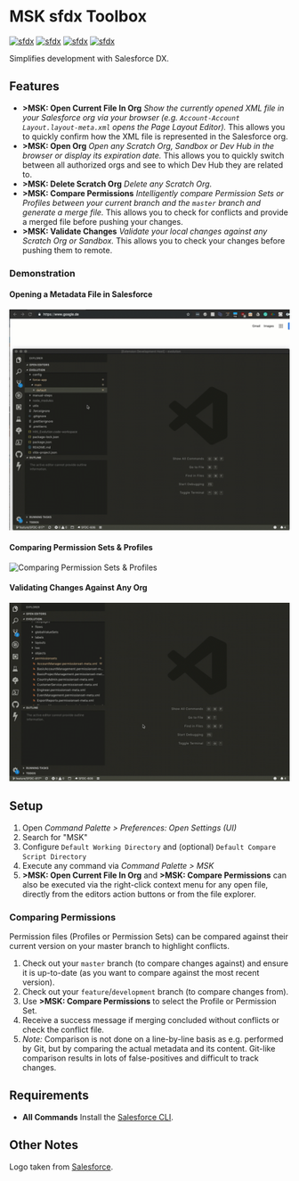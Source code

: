 # MSK sfdx Toolbox

[![sfdx](https://img.shields.io/badge/cli-sfdx-brightgreen.svg)](https://developer.salesforce.com/tools/sfdxcli)
[![sfdx](https://vsmarketplacebadge.apphb.com/version-short/mischmiko.msk-sfdx-toolbox.svg)](https://marketplace.visualstudio.com/items?itemName=mischmiko.msk-sfdx-toolbox)
[![sfdx](https://img.shields.io/github/issues-raw/mschmidtkorth/msk-sfdx-toolbox.svg)](https://github.com/mschmidtkorth/msk-sfdx-toolbox/issues)
[![sfdx](https://img.shields.io/badge/license-MOZ-brightgreen.svg)](https://github.com/mschmidtkorth/msk-sfdx-toolbox/blob/master/LICENSE)

Simplifies development with Salesforce DX.

## Features

- **>MSK: Open Current File In Org** *Show the currently opened XML file in your Salesforce org via your browser (e.g. `Account-Account Layout.layout-meta.xml` opens the Page Layout Editor).* This allows you to quickly confirm how the XML file is represented in the Salesforce org.
- **>MSK: Open Org** *Open any Scratch Org, Sandbox or Dev Hub in the browser or display its expiration date.* This allows you to quickly switch between all authorized orgs and see to which Dev Hub they are related to.
- **>MSK: Delete Scratch Org** *Delete any Scratch Org.*
- **>MSK: Compare Permissions** *Intelligently compare Permission Sets or Profiles between your current branch and the `master` branch and generate a merge file.* This allows you to check for conflicts and provide a merged file before pushing your changes.
- **>MSK: Validate Changes** *Validate your local changes against any Scratch Org or Sandbox.* This allows you to check your changes before pushing them to remote.

### Demonstration
#### Opening a Metadata File in Salesforce
![Opening an XML File in Salesforce](images/OpenFileInOrg.gif)
#### Comparing Permission Sets & Profiles
![Comparing Permission Sets & Profiles](images/ComparePermissions.gif)
#### Validating Changes Against Any Org
![Validating Changes Against Any Org](images/ValidateAgainstOrg.gif)

<!-- ## Known Issues
Calling out known issues can help limit users opening duplicate issues against your extension. -->

## Setup

1. Open *Command Palette > Preferences: Open Settings (UI)*
2. Search for "MSK"
3. Configure `Default Working Directory` and  (optional) `Default Compare Script Directory`
4. Execute any command via *Command Palette > MSK*
5. **>MSK: Open Current File In Org** and **>MSK: Compare Permissions** can also be executed via the right-click context menu for any open file, directly from the editors action buttons or from the file explorer.

### Comparing Permissions
Permission files (Profiles or Permission Sets) can be compared against their current version on your master branch to highlight conflicts.
1. Check out your `master` branch (to compare changes against) and ensure it is up-to-date (as you want to compare against the most recent version).
2. Check out your `feature`/`development` branch (to compare changes from).
3. Use **>MSK: Compare Permissions** to select the Profile or Permission Set.
4. Receive a success message if merging concluded without conflicts or check the conflict file.
5. *Note:* Comparison is not done on a line-by-line basis as e.g. performed by Git, but by comparing the actual metadata and its content. Git-like comparison results in lots of false-positives and difficult to track changes.

## Requirements

- **All Commands** Install the [Salesforce CLI](https://developer.salesforce.com/tools/sfdxcli).

## Other Notes

Logo taken from [Salesforce](https://partners.salesforce.com/s/education/general/Salesforce_DX).
